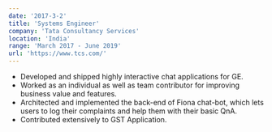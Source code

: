 ```yaml
---
date: '2017-3-2'
title: 'Systems Engineer'
company: 'Tata Consultancy Services'
location: 'India'
range: 'March 2017 - June 2019'
url: 'https://www.tcs.com/'
---
```


- Developed and shipped highly interactive chat applications for GE.
- Worked as an individual as well as team contributor for improving business value and features.
- Architected and implemented the back-end of Fiona chat-bot, which lets users to log their complaints and help them with their basic QnA.
- Contributed extensively to GST Application.
